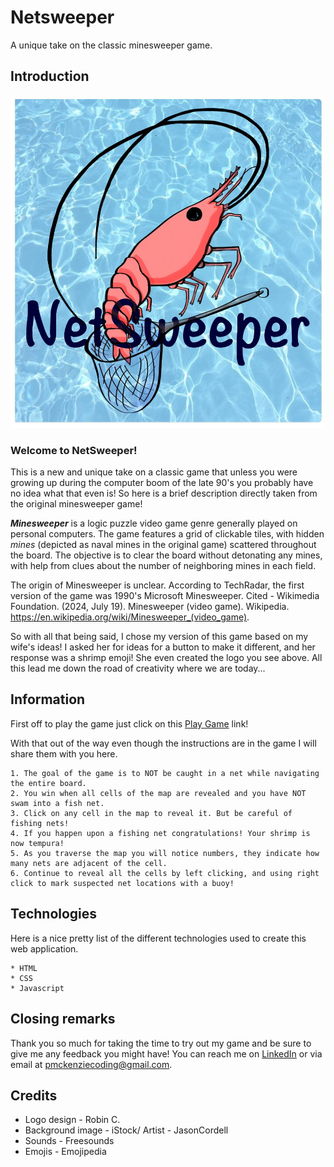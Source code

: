 # Netsweeper
A unique take on the classic minesweeper game.

## Introduction
![Logo of a shrimp in a net on an ocean background](/Assets/logo.jpg)

### Welcome to NetSweeper!
This is a new and unique take on a classic game that unless you were growing up during the computer boom of the late 90's you probably have no idea what that even is! So here is a brief description directly taken from the original minesweeper game!

***Minesweeper*** is a logic puzzle video game genre generally played on personal computers. The game features a grid of clickable tiles, with hidden *mines* (depicted as naval mines in the original game) scattered throughout the board. The objective is to clear the board without detonating any mines, with help from clues about the number of neighboring mines in each field. 

The origin of Minesweeper is unclear. According to TechRadar, the first version of the game was 1990's Microsoft Minesweeper. Cited - Wikimedia Foundation. (2024, July 19). Minesweeper (video game). Wikipedia. https://en.wikipedia.org/wiki/Minesweeper_(video_game).

So with all that being said, I chose my version of this game based on my wife's ideas! I asked her for ideas for a button to make it different, and her response was a shrimp emoji! She even created the logo you see above. All this lead me down the road of creativity where we are today...

## Information

First off to play the game just click on this [Play Game](https://anubisrises101.github.io/Netsweeper/) link! 

With that out of the way even though the instructions are in the game I will share them with you here. 

    1. The goal of the game is to NOT be caught in a net while navigating the entire board.
    2. You win when all cells of the map are revealed and you have NOT swam into a fish net.
    3. Click on any cell in the map to reveal it. But be careful of fishing nets!
    4. If you happen upon a fishing net congratulations! Your shrimp is now tempura!
    5. As you traverse the map you will notice numbers, they indicate how many nets are adjacent of the cell.
    6. Continue to reveal all the cells by left clicking, and using right click to mark suspected net locations with a buoy!

## Technologies

Here is a nice pretty list of the different technologies used to create this web application. 

    * HTML
    * CSS
    * Javascript

## Closing remarks

Thank you so much for taking the time to try out my game and be sure to give me any feedback you might have! You can reach me on [LinkedIn](www.linkedin.com/in/phillip-mckenzie-ba0a8010a) or via email at pmckenziecoding@gmail.com.

## Credits

* Logo design - Robin C.
* Background image - iStock/ Artist - JasonCordell
* Sounds - Freesounds
* Emojis - Emojipedia